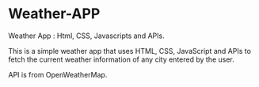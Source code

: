 # Weather-APP
Weather App : Html, CSS, Javascripts and APIs.

This is a simple weather app that uses HTML, CSS, JavaScript and APIs to fetch the current weather information of any city entered by the user.

API is from  OpenWeatherMap.
